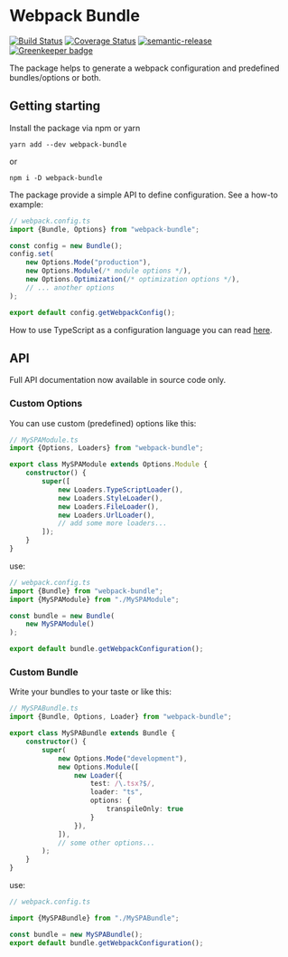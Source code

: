 # Webpack Bundle

[![Build Status](https://travis-ci.org/izatop/webpack-bundle.svg?branch=master)](https://travis-ci.org/izatop/webpack-bundle)
[![Coverage Status](https://coveralls.io/repos/github/izatop/webpack-bundle/badge.svg)](https://coveralls.io/github/izatop/webpack-bundle)
[![semantic-release](https://img.shields.io/badge/%20%20%F0%9F%93%A6%F0%9F%9A%80-semantic--release-e10079.svg)](https://github.com/semantic-release/semantic-release)
[![Greenkeeper badge](https://badges.greenkeeper.io/izatop/webpack-bundle.svg)](https://greenkeeper.io/)

The package helps to generate a webpack configuration and predefined
bundles/options or both.

## Getting starting

Install the package via npm or yarn

`yarn add --dev webpack-bundle` 

or 

`npm i -D webpack-bundle`

The package provide a simple API to define configuration. See a how-to example:

```typescript
// webpack.config.ts
import {Bundle, Options} from "webpack-bundle";

const config = new Bundle();
config.set(
    new Options.Mode("production"),
    new Options.Module(/* module options */),
    new Options.Optimization(/* optimization options */),
    // ... another options
);

export default config.getWebpackConfig();

```

How to use TypeScript as a configuration language
you can read [here](https://webpack.js.org/configuration/configuration-languages/#typescript).

## API

Full API documentation now available in source code only. 

### Custom Options

You can use custom (predefined) options like this:

```typescript
// MySPAModule.ts
import {Options, Loaders} from "webpack-bundle";

export class MySPAModule extends Options.Module {
    constructor() {
        super([
            new Loaders.TypeScriptLoader(),
            new Loaders.StyleLoader(),
            new Loaders.FileLoader(),
            new Loaders.UrlLoader(),
            // add some more loaders...
        ]);
    }
}

```

use:

```typescript
// webpack.config.ts
import {Bundle} from "webpack-bundle";
import {MySPAModule} from "./MySPAModule";

const bundle = new Bundle(
    new MySPAModule()
);

export default bundle.getWebpackConfiguration();

```

### Custom Bundle

Write your bundles to your taste or like this:


```typescript
// MySPABundle.ts
import {Bundle, Options, Loader} from "webpack-bundle";

export class MySPABundle extends Bundle {
    constructor() {
        super(
            new Options.Mode("development"),
            new Options.Module([
                new Loader({
                    test: /\.tsx?$/,
                    loader: "ts",
                    options: {
                        transpileOnly: true
                    }
                }),
            ]),
            // some other options...
        );
    }
}

```

use:

```typescript
// webpack.config.ts

import {MySPABundle} from "./MySPABundle";

const bundle = new MySPABundle();
export default bundle.getWebpackConfiguration();

```
